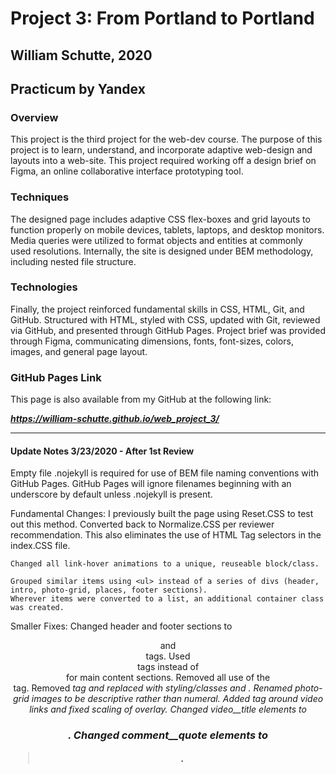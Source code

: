 # Project 3: From Portland to Portland
## William Schutte, 2020
Practicum by Yandex
-----
### Overview
This project is the third project for the web-dev course. The purpose of this project is to learn, understand, 
and incorporate adaptive web-design and layouts into a web-site. This project required working off a design brief 
on Figma, an online collaborative interface prototyping tool. 

### Techniques
The designed page includes adaptive CSS flex-boxes and grid layouts to function properly on mobile devices, tablets, 
laptops, and desktop monitors. Media queries were utilized to format objects and entities at commonly used 
resolutions. Internally, the site is designed under BEM methodology, including nested file structure. 

### Technologies
Finally, the project reinforced fundamental skills in CSS, HTML, Git, and GitHub. 
Structured with HTML, styled with CSS, updated with Git, reviewed via GitHub, and presented through GitHub Pages.
Project brief was provided through Figma, communicating dimensions, fonts, font-sizes, colors, images, and general 
page layout. 

### GitHub Pages Link

This page is also available from my GitHub at the following link:

***https://william-schutte.github.io/web_project_3/***

-----
#### Update Notes 3/23/2020 - After 1st Review
Empty file .nojekyll is required for use of BEM file naming conventions with GitHub Pages. GitHub Pages will ignore
filenames beginning with an underscore by default unless .nojekyll is present.

Fundamental Changes:
    I previously built the page using Reset.CSS to test out this method. Converted back to Normalize.CSS per reviewer 
    recommendation. This also eliminates the use of HTML Tag selectors in the index.CSS file. 

    Changed all link-hover animations to a unique, reuseable block/class.

    Grouped similar items using <ul> instead of a series of divs (header, intro, photo-grid, places, footer sections).
    Wherever items were converted to a list, an additional container class was created.

Smaller Fixes:
    Changed header and footer sections to <header> and <footer> tags.
    Used <section> tags instead of <div> for main content sections.
    Removed all use of the <br/> tag.
    Removed <em> tag and replaced with styling/classes and <span>.
    Renamed photo-grid images to be descriptive rather than numeral.
    Added <a> tag around video links and fixed scaling of overlay.
    Changed video__title elements to <h3>.
    Changed comment__quote elements to <blockquote>.